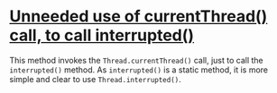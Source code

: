 # [Unneeded use of currentThread() call, to call interrupted()](https://spotbugs.readthedocs.io/en/latest/bugDescriptions.html#STI_INTERRUPTED_ON_CURRENTTHREAD)

This method invokes the `Thread.currentThread()` call, just to call the
`interrupted()` method. As `interrupted()` is a static method, it is more
simple and clear to use `Thread.interrupted()`.